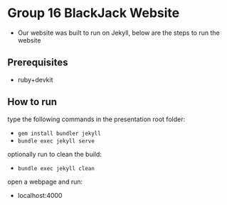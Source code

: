 # Group 16 BlackJack Website

- Our website was built to run on Jekyll, below are the steps to run the website


## Prerequisites 
- ruby+devkit

## How to run
type the following commands in the presentation root folder:
- `gem install bundler jekyll`
- `bundle exec jekyll serve`

optionally run to clean the build:
- `bundle exec jekyll clean`

open a webpage and run:
- localhost:4000
